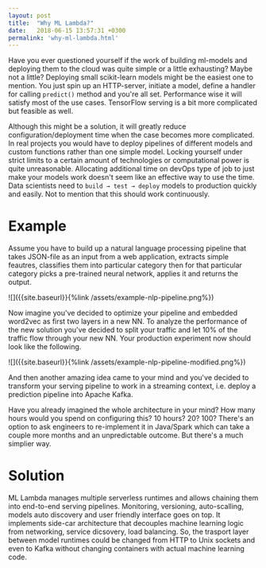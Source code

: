 ```yaml
---
layout: post
title:  "Why ML Lambda?"
date:   2018-06-15 13:57:31 +0300
permalink: 'why-ml-lambda.html'
---
```



Have you ever questioned yourself if the work of building ml-models and deploying them to the cloud was quite simple or a little exhausting? Maybe not a little? Deploying small scikit-learn models might be the easiest one to mention. You just spin up an HTTP-server, initiate a model, define a handler for calling `predict()` method and you're all set. Performance wise it will satisfy most of the use cases. TensorFlow serving is a bit more complicated but feasible as well.

Although this might be a solution, it will greatly reduce configuration/deployment time when the case becomes more complicated. In real projects you would have to deploy pipelines of different models and custom functions rather than one simple model. Locking yourself under strict limits to a certain amount of technologies or computational power is quite unreasonable. Allocating additional time on devOps type of job to just make your models work doesn't seem like an effective way to use the time. Data scientists need to `build → test → deploy` models to production quickly and easily. Not to
mention that this should work continuously.

# Example

Assume you have to build up a natural language processing pipeline that takes JSON-file as an input from a web application, extracts simple feautres, classifies them into particular category then for that particular category picks a pre-trained neural network, applies it and returns the output. 

![]({{site.baseurl}}{%link /assets/example-nlp-pipeline.png%})

Now imagine you've decided to optimize your pipeline and embedded word2vec as first two layers in a new NN. To analyze the performance of the new solution you've decided to split your traffic and let 10% of the traffic flow through your new NN. Your production experiment now should look like the following. 

![]({{site.baseurl}}{%link /assets/example-nlp-pipeline-modified.png%})

And then another amazing idea came to your mind and you've decided to transform your serving pipeline to work in a streaming context, i.e. deploy a prediction pipeline into Apache Kafka.

Have you already imagined the whole architecture in your mind? How many hours would you spend on configuring this? 10 hours? 20? 100? There's an option to ask engineers to re-implement it in Java/Spark which can take a couple more months and an unpredictable outcome. But there's a much simplier way. 


# Solution

ML Lambda manages multiple serverless runtimes and allows chaining them into end-to-end serving pipelines. Monitoring, versioning, auto-scalling, models auto discovery and user friendly interface goes on top. It implements side-car architecture that decouples machine learning logic from networking, service dicsovery, load balancing. So, the trasport layer between model runtimes could be changed from HTTP to Unix sockets and even to Kafka without changing containers with actual machine learning code. 